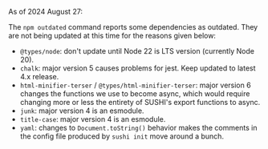 As of 2024 August 27:

The `npm outdated` command reports some dependencies as outdated. They are not being updated at this time for the reasons given below:

- `@types/node`: don't update until Node 22 is LTS version (currently Node 20).
- `chalk`: major version 5 causes problems for jest. Keep updated to latest 4.x release.
- `html-minifier-terser` / `@types/html-minifier-terser`: major version 6 changes the functions we use to become async, which would require changing more or less the entirety of SUSHI's export functions to async.
- `junk`: major version 4 is an esmodule.
- `title-case`: major version 4 is an esmodule.
- `yaml`: changes to `Document.toString()` behavior makes the comments in the config file produced by `sushi init` move around a bunch.
